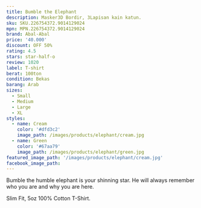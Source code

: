 ```yaml
---
title: Bumble the Elephant
description: Masker3D Bordir, 3Lapisan kain katun.
sku: SKU.226754372.9014129024
mpn: MPN.226754372.9014129024
brand: Abal-Abal
price: '40.000'
discount: OFF 50%
rating: 4.5
stars: star-half-o
review: 1020
label: T-shirt
berat: 100ton
condition: Bekas
barang: Arab
sizes:
  - Small
  - Medium
  - Large
  - XL
styles:
  - name: Cream
    color: '#dfd3c2'
    image_path: /images/products/elephant/cream.jpg
  - name: Green
    color: '#67aa79'
    image_path: /images/products/elephant/green.jpg
featured_image_path: '/images/products/elephant/cream.jpg'
facebook_image_path:
---
```


Bumble the humble elephant is your shinning star. He will always remember who you are and why you are here.

Slim Fit, 5oz 100% Cotton T-Shirt.
